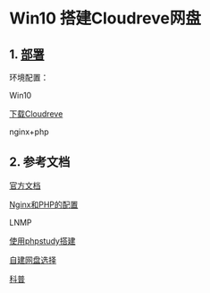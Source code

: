 # Win10 搭建Cloudreve网盘

## 1.  [部署](https://docs.cloudreve.org/getting-started/install)

环境配置：

Win10

[下载Cloudreve](https://cloudreve.org/)

nginx+php



## 2.  参考文档

[官方文档](https://docs.cloudreve.org/getting-started/install)  

[Nginx和PHP的配置](https://www.jianshu.com/p/39ae9f01d127) 

LNMP 

[使用phpstudy搭建](https://blog.csdn.net/love_spinach/article/details/102933399)  

[自建网盘选择](https://zhuanlan.zhihu.com/p/44103820) 

[科普](https://www.iplaysoft.com/cloudreve.html) 

